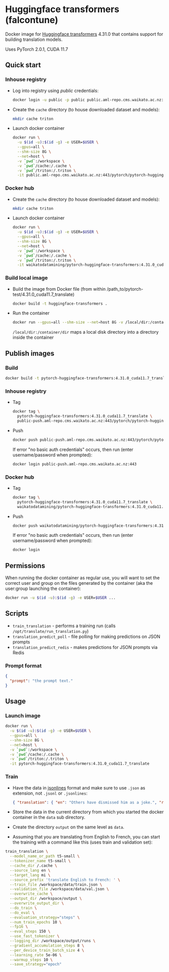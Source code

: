 # Huggingface transformers (falcontune)

Docker image for [Huggingface transformers](https://github.com/huggingface/transformers) 4.31.0
that contains support for building translation models.

Uses PyTorch 2.0.1, CUDA 11.7

## Quick start

### Inhouse registry

* Log into registry using *public* credentials:

  ```bash
  docker login -u public -p public public.aml-repo.cms.waikato.ac.nz:443 
  ```

* Create the `cache` directory (to house downloaded dataset and models):

  ```bash
  mkdir cache triton
  ```

* Launch docker container

  ```bash
  docker run \
    -u $(id -u):$(id -g) -e USER=$USER \
    --gpus=all \
    --shm-size 8G \
    --net=host \
    -v `pwd`:/workspace \
    -v `pwd`/cache:/.cache \
    -v `pwd`/triton:/.triton \
    -it public.aml-repo.cms.waikato.ac.nz:443/pytorch/pytorch-huggingface-transformers:4.31.0_cuda11.7_translate
  ```

### Docker hub
  
* Create the `cache` directory (to house downloaded dataset and models):

  ```bash
  mkdir cache triton
  ```

* Launch docker container

  ```bash
  docker run \
    -u $(id -u):$(id -g) -e USER=$USER \
    --gpus=all \
    --shm-size 8G \
    --net=host \
    -v `pwd`:/workspace \
    -v `pwd`/cache:/.cache \
    -v `pwd`/triton:/.triton \
    -it waikatodatamining/pytorch-huggingface-transformers:4.31.0_cuda11.7_translate
  ```

### Build local image

* Build the image from Docker file (from within /path_to/pytorch-test/4.31.0_cuda11.7_translate)

  ```bash
  docker build -t huggingface-transformers .
  ```
  
* Run the container

  ```bash
  docker run --gpus=all --shm-size --net=host 8G -v /local/dir:/container/dir -it huggingface-transformers
  ```
  `/local/dir:/container/dir` maps a local disk directory into a directory inside the container


## Publish images

### Build

```bash
docker build -t pytorch-huggingface-transformers:4.31.0_cuda11.7_translate .
```

### Inhouse registry  
  
* Tag

  ```bash
  docker tag \
    pytorch-huggingface-transformers:4.31.0_cuda11.7_translate \
    public-push.aml-repo.cms.waikato.ac.nz:443/pytorch/pytorch-huggingface-transformers:4.31.0_cuda11.7_translate
  ```
  
* Push

  ```bash
  docker push public-push.aml-repo.cms.waikato.ac.nz:443/pytorch/pytorch-huggingface-transformers:4.31.0_cuda11.7_translate
  ```
  If error "no basic auth credentials" occurs, then run (enter username/password when prompted):
  
  ```bash
  docker login public-push.aml-repo.cms.waikato.ac.nz:443
  ```

### Docker hub  
  
* Tag

  ```bash
  docker tag \
    pytorch-huggingface-transformers:4.31.0_cuda11.7_translate \
    waikatodatamining/pytorch-huggingface-transformers:4.31.0_cuda11.7_translate
  ```
  
* Push

  ```bash
  docker push waikatodatamining/pytorch-huggingface-transformers:4.31.0_cuda11.7_translate
  ```
  If error "no basic auth credentials" occurs, then run (enter username/password when prompted):
  
  ```bash
  docker login
  ```


## Permissions

When running the docker container as regular use, you will want to set the correct
user and group on the files generated by the container (aka the user:group launching
the container):

```bash
docker run -u $(id -u):$(id -g) -e USER=$USER ...
```

## Scripts

* `train_translation` - performs a training run (calls `/opt/translate/run_translation.py`)
* `translation_predict_poll` - file polling for making predictions on JSON prompts
* `translation_predict_redis` - makes predictions for JSON prompts via Redis

### Prompt format

```json
{
  "prompt": "the prompt text."
}
```


## Usage

### Launch image

```bash
docker run \
  -u $(id -u):$(id -g) -e USER=$USER \
  --gpus=all \
  --shm-size 8G \
  --net=host \
  -v `pwd`:/workspace \
  -v `pwd`/cache:/.cache \
  -v `pwd`/triton:/.triton \
  -it pytorch-huggingface-transformers:4.31.0_cuda11.7_translate
```

### Train

* Have the data in [jsonlines](https://jsonlines.org/) format and make sure to use `.json` as extension,
  not `.jsonl` or `.jsonlines`:

  ```json
  { "translation": { "en": "Others have dismissed him as a joke.", "ro": "Alții l-au numit o glumă." } }
  ```

* Store the data in the current directory from which you started the docker container in the `data`
  sub directory.

* Create the directory `output` on the same level as `data`.

* Assuming that you are translating from English to French, you can start the 
  training with a command like this (uses train and validation set):

```bash
train_translation \
  --model_name_or_path t5-small \
  --tokenizer_name t5-small \
  --cache_dir /.cache \
  --source_lang en \
  --target_lang mi \
  --source_prefix 'translate English to French: ' \
  --train_file /workspace/data/train.json \
  --validation_file /workspace/data/val.json \
  --overwrite_cache \
  --output_dir /workspace/output \
  --overwrite_output_dir \
  --do_train \
  --do_eval \
  --evaluation_strategy="steps" \
  --num_train_epochs 10 \
  --fp16 \
  --eval_steps 150 \
  --use_fast_tokenizer \
  --logging_dir /workspace/output/runs \
  --gradient_accumulation_steps 8 \
  --per_device_train_batch_size 4 \
  --learning_rate 5e-06 \
  --warmup_steps 10 \
  --save_strategy="epoch"
```

